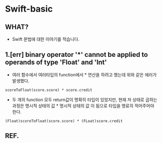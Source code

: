 # Swift-basic

## WHAT?
+ Swift 문법에 대한 이야기를 적습니다.

## 1.[err] binary operator '*' cannot be applied to operands of type 'Float' and 'Int'

+ 여러 함수에서 여러타입의 function에서 * 연산을 하려고 했는데 위와 같은 에러가 발생했다.

```
scoreToFloat(score.score) * score.credit
```

+ 두 개의 function 모두 return값이 명확히 타입이 있었지만, 현재 저 상태로 곱하는 과정은 명시적 상태의 값 * 명시적 상태의 값 이 됨으로 타입을 명료히 적어주어야 한다.

```
(Float)scoreToFloat(score.score) * (FLoat)score.credit
```







## REF.
